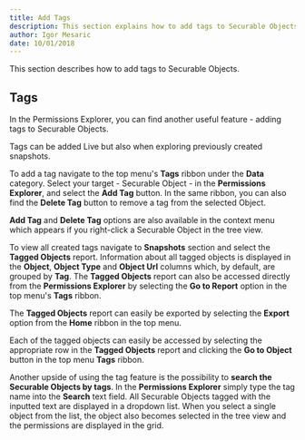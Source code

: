 ```yaml
---
title: Add Tags
description: This section explains how to add tags to Securable Objects.
author: Igor Mesaric
date: 10/01/2018
---
```


This section describes how to add tags to Securable Objects.

## __Tags__

In the Permissions Explorer, you can find another useful feature - adding tags to Securable Objects.

Tags can be added Live but also when exploring previously created snapshots.

To add a tag navigate to the top menu's __Tags__ ribbon under the __Data__ category. Select your target - Securable Object - in the __Permissions Explorer__, and select the __Add Tag__ button. In the same ribbon, you can also find the __Delete Tag__ button to remove a tag from the selected Object. 

__Add Tag__ and __Delete Tag__ options are also available in the context menu which appears if you right-click a Securable Object in the tree view.

To view all created tags navigate to __Snapshots__ section and select the __Tagged Objects__ report. 
Information about all tagged objects is displayed in the __Object__, __Object Type__ and __Object Url__ columns which, by default, are grouped by __Tag__.  The __Tagged Objects__ report can also be accessed directly from the __Permissions Explorer__ by selecting the __Go to Report__ option in the top menu's __Tags__ ribbon. 

The __Tagged Objects__ report can easily be exported by selecting the __Export__ option from the __Home__ ribbon in the top menu.

Each of the tagged objects can easily be accessed by selecting the appropriate row in the __Tagged Objects__ report and clicking the __Go to Object__ button in the top menu __Tags__ ribbon.

Another upside of using the tag feature is the possibility to __search the Securable Objects by tags__. In the __Permissions Explorer__ simply type the tag name into the __Search__ text field. All Securable Objects tagged with the inputted text are displayed in a dropdown list. When you select a single object from the list, the object also becomes selected in the tree view and the permissions are displayed in the grid. 